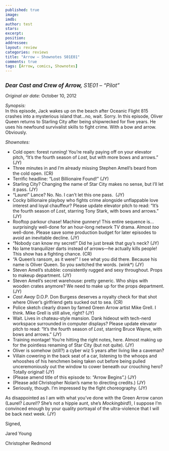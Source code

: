 ```yaml
---
published: true
image: 
imdb: 
author: test 
stars: 
excerpt: 
position: 
addressee: 
layout: review
categories: reviews
title: "Arrow — Shownotes S01E01"
comments: true
tags: [Arrow, comics, Shownotes]
---
```

<div><p><span class="full-image-block ssNonEditable"><a href="/letters/2012/10/24/arrow-shownotes.html"><img src="http://static.squarespace.com/static/5005f6bcc4aa41161b33e89e/5329cf1fe4b07c068ebf74de/5329cf1fe4b07c068ebf76df/1351103788048/arrow-s1e1.jpg" alt="" /></a></span></p>
<p><span style="font-size:120%;"><strong><em>Dear Cast and Crew of Arrow,</em></strong><em> S1E01 &ndash; &ldquo;Pilot&rdquo;</em><em>&nbsp;</em></span></p>
<p><em>Original air date:</em> October 10, 2012</p>
<p><em>Synopsis:<br /></em>In this episode, Jack wakes up on the beach after Oceanic Flight 815 crashes into a mysterious island that&hellip;no, wait. Sorry. In this episode, Oliver Queen returns to Starling City after being shipwrecked for five years. He uses his newfound survivalist skills to fight crime. With a bow and arrow. Obviously.</p>
<p><em>Shownotes:</em></p>
<ul>
<li>Cold open: forest running! You&rsquo;re really paying off on your elevator pitch, &ldquo;It&rsquo;s the fourth season of <em>Lost</em>, but with more bows and arrows.&rdquo; (JY)</li>
<li>Three minutes in and I&rsquo;m already missing Stephen Amell&rsquo;s beard from the cold open. (CR)</li>
<li>Terrific headline: &ldquo;Lost Billionaire Found!&rdquo; (JY)</li>
<li>Starling City? Changing the name of Star City makes no sense, but I&rsquo;ll let it pass. (JY)</li>
<li>&ldquo;Laurel&rdquo; Lance? No. No. I can&rsquo;t let this one pass.&nbsp; (JY)</li>
<li>Cocky billionaire playboy who fights crime alongside unflappable love interest and loyal chauffeur? Please update elevator pitch to read: &ldquo;It&rsquo;s the fourth season of <em>Lost</em>, starring Tony Stark, with bows and arrows.&rdquo; (JY)</li>
<li>Rooftop parkour chase! Machine gunnery! This entire sequence is&hellip;surprisingly well-done for an hour-long network TV drama. Almost <em>too</em> well-done. Please save some production budget for later episodes to avoid an inevitable decline. (JY)</li>
<li>&ldquo;Nobody can know my secret!&rdquo; Did he just break that guy&rsquo;s neck? (JY)</li>
<li>No lame tranquilizer darts instead of arrows&mdash;he actually kills people! This show has a fighting chance. (CR)</li>
<li>&ldquo;A Queen&rsquo;s ransom, as it were!&rdquo; I see what you did there. Because his name is Oliver Queen. So you switched the words. (wink*) (JY)</li>
<li>Steven Amell&rsquo;s stubble: consistently rugged and sexy throughout. Props to makeup department. (JY)</li>
<li>Steven Amell&rsquo;s secret warehouse: pretty generic. Who ships with wooden crates anymore? We need to make up for the props department. (JY)</li>
<li><em>Cast Away</em> D.O.P. Don Burgess deserves a royalty check for that shot where Oliver&rsquo;s girlfriend gets sucked out to sea. (CR)</li>
<li>Police sketch clearly drawn by famed Green Arrow artist Mike Grell. I think. Mike Grell is still alive, right? (JY)</li>
<li>Wait. Lives in chateau-style mansion. Dank hideout with tech-nerd workspace surrounded in computer displays? Please update elevator pitch to read: &ldquo;It&rsquo;s the fourth season of <em>Lost</em>, starring Bruce Wayne, with bows and arrows.&rdquo; (JY)</li>
<li>Training montage! You&rsquo;re hitting the right notes, here. Almost making up for the pointless renaming of Star City (but not quite). (JY)</li>
<li>Oliver is somehow (still?) a cyber wiz 5 years after living like a caveman? </li>
<li>Villain cowering in the back seat of a car, listening to the whoops and whooshes of his henchmen being taken out before being pulled unceremoniously out the window to cower beneath our crouching hero? Totally original! (JY)</li>
<li>(Please amend title of this episode to: &ldquo;Arrow Begins&rdquo;.) (JY)</li>
<li>(Please add Christopher Nolan&rsquo;s name to directing credits.) (JY)</li>
<li>Seriously, though. I&rsquo;m impressed by the fight choreography. (JY)</li>
</ul>
<p>As disappointed as I am with what you&rsquo;ve done with the Green Arrow canon (Laurel? <em>Laurel!?</em> She&rsquo;s not a hippie aunt, she&rsquo;s <em>Mockingbird</em>!), I suppose I&rsquo;m convinced enough by your quality portrayal of the ultra-violence that I will be back next week. (JY)</p>
<p>Signed,</p>
<p>Jared Young</p>
<p>Christopher Redmond</p></div>
